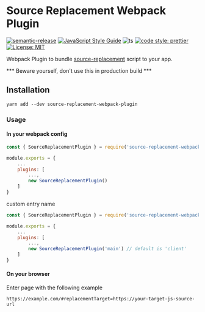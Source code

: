 # Source Replacement Webpack Plugin

[![semantic-release](https://img.shields.io/badge/semantic-release-e10079.svg?logo=semantic-release)](https://github.com/semantic-release/semantic-release)
[![JavaScript Style Guide](https://img.shields.io/badge/code_style-standard-brightgreen.svg)](https://standardjs.com)
![ts](https://badgen.net/badge/Built%20With/TypeScript/blue) [![code style: prettier](https://img.shields.io/badge/code_style-prettier-ff69b4.svg?style=flat-square)](https://github.com/prettier/prettier)
[![License: MIT](https://img.shields.io/badge/License-MIT-yellow.svg)](https://opensource.org/licenses/MIT)

Webpack Plugin to bundle [source-replacement](https://github.com/wongnai/source-replacement) script to your app.

*** Beware yourself, don't use this in production build ***

## Installation

```
yarn add --dev source-replacement-webpack-plugin
```

### Usage

#### In your webpack config

```js
const { SourceReplacementPlugin } = require('source-replacement-webpack-plugin')

module.exports = {
    ...
    plugins: [
        ...,
        new SourceReplacementPlugin()
    ]
}
```

custom entry name

```js
const { SourceReplacementPlugin } = require('source-replacement-webpack-plugin')

module.exports = {
    ...
    plugins: [
        ...,
        new SourceReplacementPlugin('main') // default is 'client'
    ]
}
```

#### On your browser

Enter page with the following example

```
https://example.com/#replacementTarget=https://your-target-js-source-url
```
